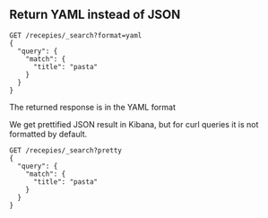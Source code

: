 ## Return YAML instead of JSON

```
GET /recepies/_search?format=yaml
{
  "query": {
    "match": {
      "title": "pasta"
    }
  }
}
```

The returned response is in the YAML format

We get prettified JSON result in Kibana, but for curl queries it is not formatted by default. 

```
GET /recepies/_search?pretty
{
  "query": {
    "match": {
      "title": "pasta"
    }
  }
}
```

